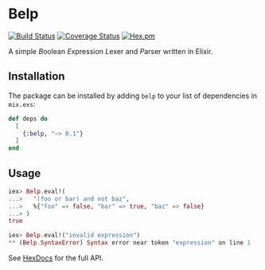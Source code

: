 # Belp

[![Build Status](https://travis-ci.org/tlux/belp.svg?branch=master)](https://travis-ci.org/tlux/belp)
[![Coverage Status](https://coveralls.io/repos/github/tlux/belp/badge.svg?branch=master)](https://coveralls.io/github/tlux/belp?branch=master)
[![Hex.pm](https://img.shields.io/hexpm/v/belp.svg)](https://hex.pm/packages/belp)

A simple *B*oolean *E*xpression *L*exer and *P*arser written in Elixir.

## Installation

The package can be installed by adding `belp` to your list of dependencies in
`mix.exs`:

```elixir
def deps do
  [
    {:belp, "~> 0.1"}
  ]
end
```

## Usage

```elixir
iex> Belp.eval!(
...>   "(foo or bar) and not baz",
...>   %{"foo" => false, "bar" => true, "baz" => false}
...> )
true
```

```elixir
iex> Belp.eval!("invalid expression")
** (Belp.SyntaxError) Syntax error near token "expression" on line 1
```

See [HexDocs](https://hexdocs.pm/belp) for the full API.
